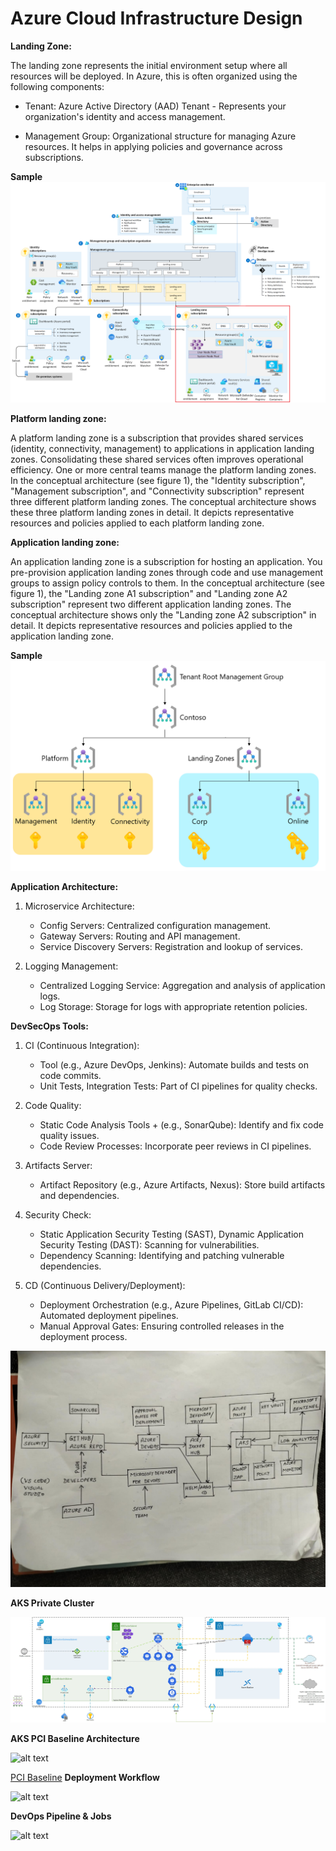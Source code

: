 
# Azure Cloud Infrastructure Design #

**Landing Zone:**

The landing zone represents the initial environment setup where all resources will be deployed. In Azure, this is often organized using the following components:

+ Tenant: Azure Active Directory (AAD) Tenant - Represents your organization's identity and access management.

+ Management Group: Organizational structure for managing Azure resources. It helps in applying policies and governance across subscriptions.

**Sample**
![AKS Landing Zone](./source/AKS_Landingzone.png)


**Platform landing zone:** 

A platform landing zone is a subscription that provides shared services (identity, connectivity, management) to applications in application landing zones. Consolidating these shared services often improves operational efficiency. One or more central teams manage the platform landing zones. In the conceptual architecture (see figure 1), the "Identity subscription", "Management subscription", and "Connectivity subscription" represent three different platform landing zones. The conceptual architecture shows these three platform landing zones in detail. It depicts representative resources and policies applied to each platform landing zone.

**Application landing zone:** 

An application landing zone is a subscription for hosting an application. You pre-provision application landing zones through code and use management groups to assign policy controls to them. In the conceptual architecture (see figure 1), the "Landing zone A1 subscription" and "Landing zone A2 subscription" represent two different application landing zones. The conceptual architecture shows only the "Landing zone A2 subscription" in detail. It depicts representative resources and policies applied to the application landing zone.

**Sample** 
![alt text](./source/management_group.png)

**Application Architecture:**
1. Microservice Architecture:

    + Config Servers: Centralized configuration management.
    + Gateway Servers: Routing and API management.
    + Service Discovery Servers: Registration and lookup of services.
2. Logging Management:

    + Centralized Logging Service: Aggregation and analysis of application logs.
    + Log Storage: Storage for logs with appropriate retention policies.

**DevSecOps Tools:**
1. CI (Continuous Integration):

    + Tool (e.g., Azure DevOps, Jenkins): Automate builds and tests on code commits.
    + Unit Tests, Integration Tests: Part of CI pipelines for quality checks.

2. Code Quality:

    + Static Code Analysis Tools + (e.g., SonarQube): 
    Identify and fix code quality issues.
    + Code Review Processes: Incorporate peer reviews in CI pipelines.

3. Artifacts Server:

    + Artifact Repository (e.g., Azure Artifacts, Nexus): 
Store build artifacts and dependencies.

4. Security Check:

    +  Static Application Security Testing (SAST), Dynamic Application Security Testing (DAST): Scanning for vulnerabilities.
    + Dependency Scanning: Identifying and patching vulnerable dependencies.
5. CD (Continuous Delivery/Deployment):

    + Deployment Orchestration (e.g., Azure Pipelines, GitLab CI/CD): Automated deployment pipelines.
    + Manual Approval Gates: Ensuring controlled releases in the deployment process.


![Diagram](./source/Deployment_Architecture.jpeg)

**AKS Private Cluster**

![AKS Private Cluster](./source/AKS-private-cluster.jpg)


**AKS PCI Baseline Architecture**

![alt text](https://camo.githubusercontent.com/bff2c59f8c39ff5fdde854e92f22bf6cb8be96da065fa0c6fe8c540b5400e6b0/68747470733a2f2f6c6561726e2e6d6963726f736f66742e636f6d2f617a7572652f6172636869746563747572652f7265666572656e63652d617263686974656374757265732f636f6e7461696e6572732f616b732f696d616765732f7365637572652d626173656c696e652d6172636869746563747572652e737667)

[PCI Baseline](https://github.com/mspnp/aks-baseline)
**Deployment Workflow**

![alt text](https://learn.microsoft.com/en-us/azure/architecture/guide/aks/media/aks-cicd-azure-pipelines-architecture.svg#lightbox)


**DevOps Pipeline & Jobs**

![alt text](https://miro.medium.com/v2/resize:fit:828/format:webp/1*KarJfifaVtnaR6PDyiEb-A.jpeg)

